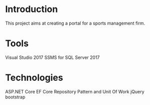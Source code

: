 # Introduction 
This project aims at creating a portal for a sports management firm.

# Tools
Visual Studio 2017
SSMS for SQL Server 2017

# Technologies
ASP.NET Core
EF Core
Repository Pattern and Unit Of Work
jQuery
bootstrap
